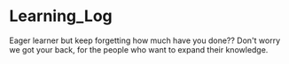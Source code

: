 # Learning_Log

Eager learner but keep forgetting how much have you done?? Don't worry we got your back, for the people who want to expand their knowledge.
